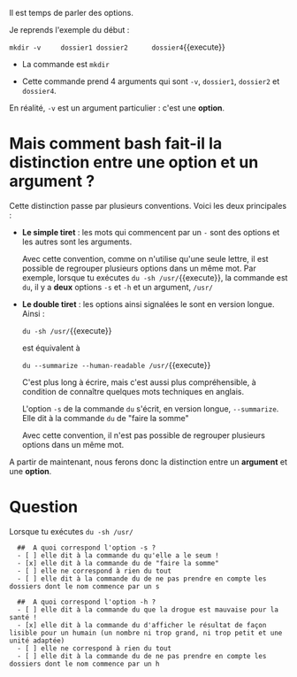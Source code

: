 Il est temps de parler des options.

Je reprends l'exemple du début :

`mkdir -v     dossier1 dossier2      dossier4`{{execute}}

* La commande est `mkdir`

* Cette commande prend 4 arguments qui sont `-v`, `dossier1`, `dossier2` et `dossier4`.

En réalité, `-v` est un argument particulier : c'est une **option**.

# Mais comment bash fait-il la distinction entre une option et un argument ?

Cette distinction passe par plusieurs conventions. Voici les deux principales :

* **Le simple tiret** : les mots qui commencent par un `-` sont des options et les autres sont les arguments.

  Avec cette convention, comme on n'utilise qu'une seule lettre, il est possible de regrouper plusieurs options dans un même mot.
  Par exemple, lorsque tu exécutes  `du -sh /usr/`{{execute}}, la commande est `du`, il y a **deux** options `-s` et `-h` et un argument, `/usr/`

* **Le double tiret** : les options ainsi signalées le sont en version longue. Ainsi : 
  
  `du -sh /usr/`{{execute}}
  
  est équivalent à 
  
  `du --summarize --human-readable /usr/`{{execute}}
  
  C'est plus long à écrire, mais c'est aussi plus compréhensible, à condition de connaître quelques mots techniques en anglais.
  
  L'option `-s` de la commande `du` s'écrit, en version longue, `--summarize`. Elle dit à la commande `du` de "faire la somme"

  Avec cette convention, il n'est pas possible de regrouper plusieurs options dans un même mot.

A partir de maintenant, nous ferons donc la distinction entre un **argument** et une **option**.



# Question

Lorsque tu exécutes `du -sh /usr/` 

```{quizdown} 
  ##  A quoi correspond l'option -s ? 
  - [ ] elle dit à la commande du qu'elle a le seum !
  - [x] elle dit à la commande du de "faire la somme"
  - [ ] elle ne correspond à rien du tout
  - [ ] elle dit à la commande du de ne pas prendre en compte les dossiers dont le nom commence par un s
```

```{quizdown} 
  ##  A quoi correspond l'option -h ? 
  - [ ] elle dit à la commande du que la drogue est mauvaise pour la santé !
  - [x] elle dit à la commande du d'afficher le résultat de façon lisible pour un humain (un nombre ni trop grand, ni trop petit et une unité adaptée)
  - [ ] elle ne correspond à rien du tout
  - [ ] elle dit à la commande du de ne pas prendre en compte les dossiers dont le nom commence par un h
```
